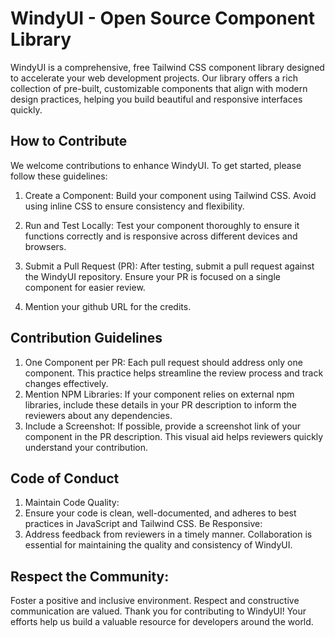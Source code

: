 # WindyUI - Open Source Component Library
WindyUI is a comprehensive, free Tailwind CSS component library designed to accelerate your web development projects. Our library offers a rich collection of pre-built, customizable components that align with modern design practices, helping you build beautiful and responsive interfaces quickly.

## How to Contribute
We welcome contributions to enhance WindyUI. To get started, please follow these guidelines:

1. Create a Component: Build your component using Tailwind CSS. Avoid using inline CSS to ensure consistency and flexibility.

2. Run and Test Locally: Test your component thoroughly to ensure it functions correctly and is responsive across different devices and browsers.

3. Submit a Pull Request (PR): After testing, submit a pull request against the WindyUI repository. Ensure your PR is focused on a single component for easier review.

4. Mention your github URL for the credits.


## Contribution Guidelines
1. One Component per PR: Each pull request should address only one component. This practice helps streamline the review process and track changes effectively.
2. Mention NPM Libraries: If your component relies on external npm libraries, include these details in your PR description to inform the reviewers about any dependencies.
3. Include a Screenshot: If possible, provide a screenshot link of your component in the PR description. This visual aid helps reviewers quickly understand your contribution.

## Code of Conduct
1. Maintain Code Quality:
2. Ensure your code is clean, well-documented, and adheres to best practices in JavaScript and Tailwind CSS.
Be Responsive:
3. Address feedback from reviewers in a timely manner. Collaboration is essential for maintaining the quality and consistency of WindyUI.

## Respect the Community:
Foster a positive and inclusive environment. Respect and constructive communication are valued.
Thank you for contributing to WindyUI! Your efforts help us build a valuable resource for developers around the world.


